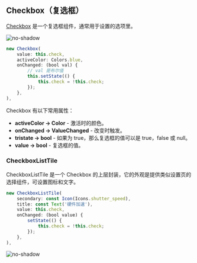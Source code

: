 

## Checkbox（复选框）
[Checkbox](https://docs.flutter.io/flutter/material/Checkbox-class.html) 是一个复选框组件，通常用于设置的选项里。

![no-shadow](/../../image/20180630212157.png)

```js
new Checkbox(
    value: this.check,
    activeColor: Colors.blue,
    onChanged: (bool val) {
        // val 是布尔值
        this.setState(() {
            this.check = !this.check;
        });
    },
),
```

Checkbox 有以下常用属性：
- **activeColor → Color** - 激活时的颜色。
- **onChanged → ValueChanged<bool>** - 改变时触发。
- **tristate → bool** - 如果为 true，那么复选框的值可以是 true，false 或 null。
- **value → bool** - 复选框的值。


### CheckboxListTile
CheckboxListTile 是一个 Checkbox 的上层封装，它的外观是提供类似设置页的选择组件，可设置图标和文字。

```js
new CheckboxListTile(
    secondary: const Icon(Icons.shutter_speed),
    title: const Text('硬件加速'),
    value: this.check,
    onChanged: (bool value) {
        setState(() {
            this.check = !this.check;
        });
    },
),
```

![no-shadow](/../../image/20180630223301.gif)
